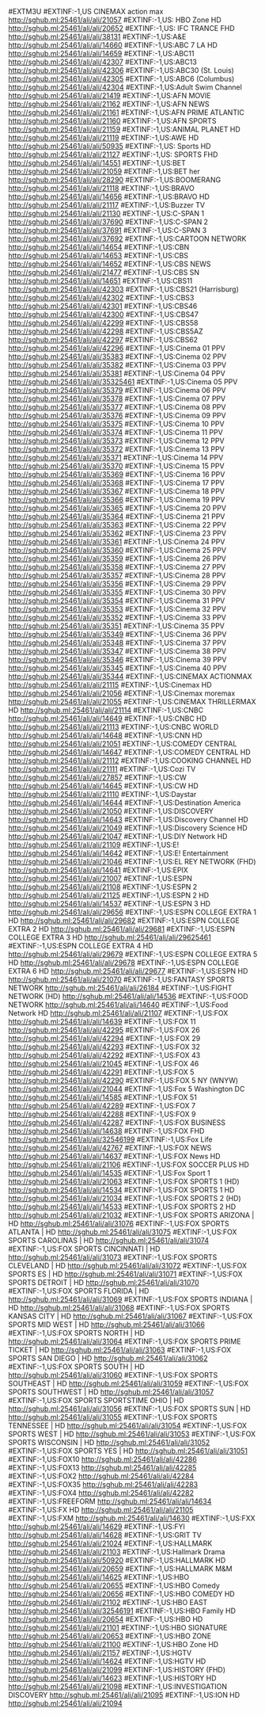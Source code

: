 #EXTM3U
#EXTINF:-1,US CINEMAX action max
http://sghub.ml:25461/ali/ali/21057
#EXTINF:-1,US: HBO Zone HD
http://sghub.ml:25461/ali/ali/20652
#EXTINF:-1,US: IFC TRANCE FHD
http://sghub.ml:25461/ali/ali/38131
#EXTINF:-1,US:A&E
http://sghub.ml:25461/ali/ali/14660
#EXTINF:-1,US:ABC 7 LA HD
http://sghub.ml:25461/ali/ali/14659
#EXTINF:-1,US:ABC11
http://sghub.ml:25461/ali/ali/42307
#EXTINF:-1,US:ABC13
http://sghub.ml:25461/ali/ali/42306
#EXTINF:-1,US:ABC30 (St. Louis)
http://sghub.ml:25461/ali/ali/42305
#EXTINF:-1,US:ABC6 (Columbus)
http://sghub.ml:25461/ali/ali/42304
#EXTINF:-1,US:Adult Swim Channel
http://sghub.ml:25461/ali/ali/21419
#EXTINF:-1,US:AFN MOVIE
http://sghub.ml:25461/ali/ali/21162
#EXTINF:-1,US:AFN NEWS
http://sghub.ml:25461/ali/ali/21161
#EXTINF:-1,US:AFN PRIME ATLANTIC
http://sghub.ml:25461/ali/ali/21160
#EXTINF:-1,US:AFN SPORTS
http://sghub.ml:25461/ali/ali/21159
#EXTINF:-1,US:ANIMAL PLANET HD
http://sghub.ml:25461/ali/ali/21119
#EXTINF:-1,US:AWE HD
http://sghub.ml:25461/ali/ali/50935
#EXTINF:-1,US: Sports HD
http://sghub.ml:25461/ali/ali/21127
#EXTINF:-1,US: SPORTS FHD
http://sghub.ml:25461/ali/ali/14551
#EXTINF:-1,US:BET
http://sghub.ml:25461/ali/ali/21059
#EXTINF:-1,US:BET her
http://sghub.ml:25461/ali/ali/28290
#EXTINF:-1,US:BOOMERANG
http://sghub.ml:25461/ali/ali/21118
#EXTINF:-1,US:BRAVO
http://sghub.ml:25461/ali/ali/14656
#EXTINF:-1,US:BRAVO HD
http://sghub.ml:25461/ali/ali/21117
#EXTINF:-1,US:Buzzer TV
http://sghub.ml:25461/ali/ali/21130
#EXTINF:-1,US:C-SPAN 1
http://sghub.ml:25461/ali/ali/37690
#EXTINF:-1,US:C-SPAN 2
http://sghub.ml:25461/ali/ali/37691
#EXTINF:-1,US:C-SPAN 3
http://sghub.ml:25461/ali/ali/37692
#EXTINF:-1,US:CARTOON NETWORK
http://sghub.ml:25461/ali/ali/14654
#EXTINF:-1,US:CBN
http://sghub.ml:25461/ali/ali/14653
#EXTINF:-1,US:CBS
http://sghub.ml:25461/ali/ali/14652
#EXTINF:-1,US:CBS NEWS
http://sghub.ml:25461/ali/ali/21477
#EXTINF:-1,US:CBS SN
http://sghub.ml:25461/ali/ali/14651
#EXTINF:-1,US:CBS11
http://sghub.ml:25461/ali/ali/42303
#EXTINF:-1,US:CBS21 (Harrisburg)
http://sghub.ml:25461/ali/ali/42302
#EXTINF:-1,US:CBS3
http://sghub.ml:25461/ali/ali/42301
#EXTINF:-1,US:CBS46
http://sghub.ml:25461/ali/ali/42300
#EXTINF:-1,US:CBS47
http://sghub.ml:25461/ali/ali/42299
#EXTINF:-1,US:CBS58
http://sghub.ml:25461/ali/ali/42298
#EXTINF:-1,US:CBS5AZ
http://sghub.ml:25461/ali/ali/42297
#EXTINF:-1,US:CBS62
http://sghub.ml:25461/ali/ali/42296
#EXTINF:-1,US:Cinema 01 PPV
http://sghub.ml:25461/ali/ali/35383
#EXTINF:-1,US:Cinema 02 PPV
http://sghub.ml:25461/ali/ali/35382
#EXTINF:-1,US:Cinema 03 PPV
http://sghub.ml:25461/ali/ali/35381
#EXTINF:-1,US:Cinema 04 PPV
http://sghub.ml:25461/ali/ali/35325461
#EXTINF:-1,US:Cinema 05 PPV
http://sghub.ml:25461/ali/ali/35379
#EXTINF:-1,US:Cinema 06 PPV
http://sghub.ml:25461/ali/ali/35378
#EXTINF:-1,US:Cinema 07 PPV
http://sghub.ml:25461/ali/ali/35377
#EXTINF:-1,US:Cinema 08 PPV
http://sghub.ml:25461/ali/ali/35376
#EXTINF:-1,US:Cinema 09 PPV
http://sghub.ml:25461/ali/ali/35375
#EXTINF:-1,US:Cinema 10 PPV
http://sghub.ml:25461/ali/ali/35374
#EXTINF:-1,US:Cinema 11 PPV
http://sghub.ml:25461/ali/ali/35373
#EXTINF:-1,US:Cinema 12 PPV
http://sghub.ml:25461/ali/ali/35372
#EXTINF:-1,US:Cinema 13 PPV
http://sghub.ml:25461/ali/ali/35371
#EXTINF:-1,US:Cinema 14 PPV
http://sghub.ml:25461/ali/ali/35370
#EXTINF:-1,US:Cinema 15 PPV
http://sghub.ml:25461/ali/ali/35369
#EXTINF:-1,US:Cinema 16 PPV
http://sghub.ml:25461/ali/ali/35368
#EXTINF:-1,US:Cinema 17 PPV
http://sghub.ml:25461/ali/ali/35367
#EXTINF:-1,US:Cinema 18 PPV
http://sghub.ml:25461/ali/ali/35366
#EXTINF:-1,US:Cinema 19 PPV
http://sghub.ml:25461/ali/ali/35365
#EXTINF:-1,US:Cinema 20 PPV
http://sghub.ml:25461/ali/ali/35364
#EXTINF:-1,US:Cinema 21 PPV
http://sghub.ml:25461/ali/ali/35363
#EXTINF:-1,US:Cinema 22 PPV
http://sghub.ml:25461/ali/ali/35362
#EXTINF:-1,US:Cinema 23 PPV
http://sghub.ml:25461/ali/ali/35361
#EXTINF:-1,US:Cinema 24 PPV
http://sghub.ml:25461/ali/ali/35360
#EXTINF:-1,US:Cinema 25 PPV
http://sghub.ml:25461/ali/ali/35359
#EXTINF:-1,US:Cinema 26 PPV
http://sghub.ml:25461/ali/ali/35358
#EXTINF:-1,US:Cinema 27 PPV
http://sghub.ml:25461/ali/ali/35357
#EXTINF:-1,US:Cinema 28 PPV
http://sghub.ml:25461/ali/ali/35356
#EXTINF:-1,US:Cinema 29 PPV
http://sghub.ml:25461/ali/ali/35355
#EXTINF:-1,US:Cinema 30 PPV
http://sghub.ml:25461/ali/ali/35354
#EXTINF:-1,US:Cinema 31 PPV
http://sghub.ml:25461/ali/ali/35353
#EXTINF:-1,US:Cinema 32 PPV
http://sghub.ml:25461/ali/ali/35352
#EXTINF:-1,US:Cinema 33 PPV
http://sghub.ml:25461/ali/ali/35351
#EXTINF:-1,US:Cinema 35 PPV
http://sghub.ml:25461/ali/ali/35349
#EXTINF:-1,US:Cinema 36 PPV
http://sghub.ml:25461/ali/ali/35348
#EXTINF:-1,US:Cinema 37 PPV
http://sghub.ml:25461/ali/ali/35347
#EXTINF:-1,US:Cinema 38 PPV
http://sghub.ml:25461/ali/ali/35346
#EXTINF:-1,US:Cinema 39 PPV
http://sghub.ml:25461/ali/ali/35345
#EXTINF:-1,US:Cinema 40 PPV
http://sghub.ml:25461/ali/ali/35344
#EXTINF:-1,US:CINEMAX ACTIONMAX
http://sghub.ml:25461/ali/ali/21115
#EXTINF:-1,US:Cinemax HD
http://sghub.ml:25461/ali/ali/21056
#EXTINF:-1,US:Cinemax moremax
http://sghub.ml:25461/ali/ali/21055
#EXTINF:-1,US:CINEMAX THRILLERMAX HD
http://sghub.ml:25461/ali/ali/21114
#EXTINF:-1,US:CNBC
http://sghub.ml:25461/ali/ali/14649
#EXTINF:-1,US:CNBC HD
http://sghub.ml:25461/ali/ali/21113
#EXTINF:-1,US:CNBC WORLD
http://sghub.ml:25461/ali/ali/14648
#EXTINF:-1,US:CNN HD
http://sghub.ml:25461/ali/ali/21051
#EXTINF:-1,US:COMEDY CENTRAL
http://sghub.ml:25461/ali/ali/14647
#EXTINF:-1,US:COMEDY CENTRAL HD
http://sghub.ml:25461/ali/ali/21112
#EXTINF:-1,US:COOKING CHANNEL HD
http://sghub.ml:25461/ali/ali/21111
#EXTINF:-1,US:Cozi TV
http://sghub.ml:25461/ali/ali/27857
#EXTINF:-1,US:CW
http://sghub.ml:25461/ali/ali/14645
#EXTINF:-1,US:CW HD
http://sghub.ml:25461/ali/ali/21110
#EXTINF:-1,US:Daystar
http://sghub.ml:25461/ali/ali/14644
#EXTINF:-1,US:Destination America
http://sghub.ml:25461/ali/ali/21050
#EXTINF:-1,US:DISCOVERY
http://sghub.ml:25461/ali/ali/14643
#EXTINF:-1,US:Discovery Channel HD
http://sghub.ml:25461/ali/ali/21049
#EXTINF:-1,US:Discovery Science HD
http://sghub.ml:25461/ali/ali/21047
#EXTINF:-1,US:DIY Network HD
http://sghub.ml:25461/ali/ali/21109
#EXTINF:-1,US:E!
http://sghub.ml:25461/ali/ali/14642
#EXTINF:-1,US:E! Entertainment
http://sghub.ml:25461/ali/ali/21046
#EXTINF:-1,US:EL REY NETWORK (FHD)
http://sghub.ml:25461/ali/ali/14641
#EXTINF:-1,US:EPIX
http://sghub.ml:25461/ali/ali/21007
#EXTINF:-1,US:ESPN
http://sghub.ml:25461/ali/ali/21108
#EXTINF:-1,US:ESPN 2
http://sghub.ml:25461/ali/ali/21125
#EXTINF:-1,US:ESPN 2 HD
http://sghub.ml:25461/ali/ali/14537
#EXTINF:-1,US:ESPN 3 HD
http://sghub.ml:25461/ali/ali/29656
#EXTINF:-1,US:ESPN COLLEGE EXTRA 1 HD
http://sghub.ml:25461/ali/ali/29682
#EXTINF:-1,US:ESPN COLLEGE EXTRA 2 HD
http://sghub.ml:25461/ali/ali/29681
#EXTINF:-1,US:ESPN COLLEGE EXTRA 3 HD
http://sghub.ml:25461/ali/ali/29625461
#EXTINF:-1,US:ESPN COLLEGE EXTRA 4 HD
http://sghub.ml:25461/ali/ali/29679
#EXTINF:-1,US:ESPN COLLEGE EXTRA 5 HD
http://sghub.ml:25461/ali/ali/29678
#EXTINF:-1,US:ESPN COLLEGE EXTRA 6 HD
http://sghub.ml:25461/ali/ali/29677
#EXTINF:-1,US:ESPN HD
http://sghub.ml:25461/ali/ali/21070
#EXTINF:-1,US:FANTASY SPORTS NETWORK
http://sghub.ml:25461/ali/ali/26184
#EXTINF:-1,US:FIGHT NETWORK (HD)
http://sghub.ml:25461/ali/ali/14536
#EXTINF:-1,US:FOOD NETWORK
http://sghub.ml:25461/ali/ali/14640
#EXTINF:-1,US:Food Network HD
http://sghub.ml:25461/ali/ali/21107
#EXTINF:-1,US:FOX
http://sghub.ml:25461/ali/ali/14639
#EXTINF:-1,US:FOX 11
http://sghub.ml:25461/ali/ali/42295
#EXTINF:-1,US:FOX 26
http://sghub.ml:25461/ali/ali/42294
#EXTINF:-1,US:FOX 29
http://sghub.ml:25461/ali/ali/42293
#EXTINF:-1,US:FOX 32
http://sghub.ml:25461/ali/ali/42292
#EXTINF:-1,US:FOX 43
http://sghub.ml:25461/ali/ali/21045
#EXTINF:-1,US:FOX 46
http://sghub.ml:25461/ali/ali/42291
#EXTINF:-1,US:FOX 5
http://sghub.ml:25461/ali/ali/42290
#EXTINF:-1,US:FOX 5 NY (WNYW)
http://sghub.ml:25461/ali/ali/21044
#EXTINF:-1,US:Fox 5 Washington DC
http://sghub.ml:25461/ali/ali/14585
#EXTINF:-1,US:FOX 51
http://sghub.ml:25461/ali/ali/42289
#EXTINF:-1,US:FOX 7
http://sghub.ml:25461/ali/ali/42288
#EXTINF:-1,US:FOX 9
http://sghub.ml:25461/ali/ali/42287
#EXTINF:-1,US:FOX BUSINESS
http://sghub.ml:25461/ali/ali/14638
#EXTINF:-1,US:FOX FHD
http://sghub.ml:25461/ali/ali/32546199
#EXTINF:-1,US:Fox Life
http://sghub.ml:25461/ali/ali/42767
#EXTINF:-1,US:FOX NEWS
http://sghub.ml:25461/ali/ali/14637
#EXTINF:-1,US:FOX News HD
http://sghub.ml:25461/ali/ali/21106
#EXTINF:-1,US:FOX SOCCER PLUS HD
http://sghub.ml:25461/ali/ali/14535
#EXTINF:-1,US:Fox Sport 1
http://sghub.ml:25461/ali/ali/21063
#EXTINF:-1,US:FOX SPORTS 1 (HD)
http://sghub.ml:25461/ali/ali/14534
#EXTINF:-1,US:FOX SPORTS 1 HD
http://sghub.ml:25461/ali/ali/21034
#EXTINF:-1,US:FOX SPORTS 2 (HD)
http://sghub.ml:25461/ali/ali/14533
#EXTINF:-1,US:FOX SPORTS 2 HD
http://sghub.ml:25461/ali/ali/21032
#EXTINF:-1,US:FOX SPORTS ARIZONA | HD
http://sghub.ml:25461/ali/ali/31076
#EXTINF:-1,US:FOX SPORTS ATLANTA | HD
http://sghub.ml:25461/ali/ali/31075
#EXTINF:-1,US:FOX SPORTS CAROLINAS | HD
http://sghub.ml:25461/ali/ali/31074
#EXTINF:-1,US:FOX SPORTS CINCINNATI | HD
http://sghub.ml:25461/ali/ali/31073
#EXTINF:-1,US:FOX SPORTS CLEVELAND | HD
http://sghub.ml:25461/ali/ali/31072
#EXTINF:-1,US:FOX SPORTS ES | HD
http://sghub.ml:25461/ali/ali/31071
#EXTINF:-1,US:FOX SPORTS DETROIT | HD
http://sghub.ml:25461/ali/ali/31070
#EXTINF:-1,US:FOX SPORTS FLORIDA | HD
http://sghub.ml:25461/ali/ali/31069
#EXTINF:-1,US:FOX SPORTS INDIANA | HD
http://sghub.ml:25461/ali/ali/31068
#EXTINF:-1,US:FOX SPORTS KANSAS CITY | HD
http://sghub.ml:25461/ali/ali/31067
#EXTINF:-1,US:FOX SPORTS MID WEST | HD
http://sghub.ml:25461/ali/ali/31066
#EXTINF:-1,US:FOX SPORTS NORTH | HD
http://sghub.ml:25461/ali/ali/31064
#EXTINF:-1,US:FOX SPORTS PRIME TICKET | HD
http://sghub.ml:25461/ali/ali/31063
#EXTINF:-1,US:FOX SPORTS SAN DIEGO | HD
http://sghub.ml:25461/ali/ali/31062
#EXTINF:-1,US:FOX SPORTS SOUTH | HD
http://sghub.ml:25461/ali/ali/31060
#EXTINF:-1,US:FOX SPORTS SOUTHEAST | HD
http://sghub.ml:25461/ali/ali/31059
#EXTINF:-1,US:FOX SPORTS SOUTHWEST | HD
http://sghub.ml:25461/ali/ali/31057
#EXTINF:-1,US:FOX SPORTS SPORTSTIME OHIO | HD
http://sghub.ml:25461/ali/ali/31056
#EXTINF:-1,US:FOX SPORTS SUN | HD
http://sghub.ml:25461/ali/ali/31055
#EXTINF:-1,US:FOX SPORTS TENNESSEE | HD
http://sghub.ml:25461/ali/ali/31054
#EXTINF:-1,US:FOX SPORTS WEST | HD
http://sghub.ml:25461/ali/ali/31053
#EXTINF:-1,US:FOX SPORTS WISCONSIN | HD
http://sghub.ml:25461/ali/ali/31052
#EXTINF:-1,US:FOX SPORTS YES | HD
http://sghub.ml:25461/ali/ali/31051
#EXTINF:-1,US:FOX10
http://sghub.ml:25461/ali/ali/42286
#EXTINF:-1,US:FOX13
http://sghub.ml:25461/ali/ali/42285
#EXTINF:-1,US:FOX2
http://sghub.ml:25461/ali/ali/42284
#EXTINF:-1,US:FOX35
http://sghub.ml:25461/ali/ali/42283
#EXTINF:-1,US:FOX4
http://sghub.ml:25461/ali/ali/42282
#EXTINF:-1,US:FREEFORM
http://sghub.ml:25461/ali/ali/14634
#EXTINF:-1,US:FX HD
http://sghub.ml:25461/ali/ali/21105
#EXTINF:-1,US:FXM
http://sghub.ml:25461/ali/ali/14630
#EXTINF:-1,US:FXX
http://sghub.ml:25461/ali/ali/14629
#EXTINF:-1,US:FYI
http://sghub.ml:25461/ali/ali/14628
#EXTINF:-1,US:GRIT TV
http://sghub.ml:25461/ali/ali/21024
#EXTINF:-1,US:HALLMARK
http://sghub.ml:25461/ali/ali/21103
#EXTINF:-1,US:Hallmark Drama
http://sghub.ml:25461/ali/ali/50920
#EXTINF:-1,US:HALLMARK HD
http://sghub.ml:25461/ali/ali/20659
#EXTINF:-1,US:HALLMARK M&M
http://sghub.ml:25461/ali/ali/14625
#EXTINF:-1,US:HBO
http://sghub.ml:25461/ali/ali/20655
#EXTINF:-1,US:HBO Comedy
http://sghub.ml:25461/ali/ali/20656
#EXTINF:-1,US:HBO COMEDY HD
http://sghub.ml:25461/ali/ali/21102
#EXTINF:-1,US:HBO EAST
http://sghub.ml:25461/ali/ali/32546191
#EXTINF:-1,US:HBO Family HD
http://sghub.ml:25461/ali/ali/20654
#EXTINF:-1,US:HBO HD
http://sghub.ml:25461/ali/ali/21101
#EXTINF:-1,US:HBO SIGNATURE
http://sghub.ml:25461/ali/ali/20653
#EXTINF:-1,US:HBO ZONE
http://sghub.ml:25461/ali/ali/21100
#EXTINF:-1,US:HBO Zone HD
http://sghub.ml:25461/ali/ali/21157
#EXTINF:-1,US:HGTV
http://sghub.ml:25461/ali/ali/14624
#EXTINF:-1,US:HGTV HD
http://sghub.ml:25461/ali/ali/21099
#EXTINF:-1,US:HISTORY (FHD)
http://sghub.ml:25461/ali/ali/14623
#EXTINF:-1,US:HISTORY HD
http://sghub.ml:25461/ali/ali/21098
#EXTINF:-1,US:INVESTIGATION DISCOVERY
http://sghub.ml:25461/ali/ali/21095
#EXTINF:-1,US:ION HD
http://sghub.ml:25461/ali/ali/21094
